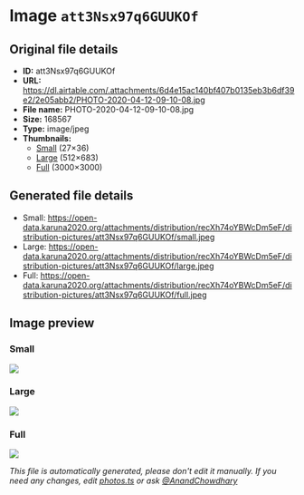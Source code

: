 # Image `att3Nsx97q6GUUKOf`

## Original file details

- **ID:** att3Nsx97q6GUUKOf
- **URL:** https://dl.airtable.com/.attachments/6d4e15ac140bf407b0135eb3b6df39e2/2e05abb2/PHOTO-2020-04-12-09-10-08.jpg
- **File name:** PHOTO-2020-04-12-09-10-08.jpg
- **Size:** 168567
- **Type:** image/jpeg
- **Thumbnails:**
  - [Small](https://dl.airtable.com/.attachmentThumbnails/58e84bdb3bec874957d3713bed1a959b/11870d14) (27×36)
  - [Large](https://dl.airtable.com/.attachmentThumbnails/e4b8d890acfe8a0198749bd2df40eca4/e679d28d) (512×683)
  - [Full](https://dl.airtable.com/.attachmentThumbnails/99e429352ed98aa61765ecb6473a19b4/96be8f73) (3000×3000)

## Generated file details

- Small: https://open-data.karuna2020.org/attachments/distribution/recXh74oYBWcDm5eF/distribution-pictures/att3Nsx97q6GUUKOf/small.jpeg
- Large: https://open-data.karuna2020.org/attachments/distribution/recXh74oYBWcDm5eF/distribution-pictures/att3Nsx97q6GUUKOf/large.jpeg
- Full: https://open-data.karuna2020.org/attachments/distribution/recXh74oYBWcDm5eF/distribution-pictures/att3Nsx97q6GUUKOf/full.jpeg

## Image preview

### Small

![](https://open-data.karuna2020.org/attachments/distribution/recXh74oYBWcDm5eF/distribution-pictures/att3Nsx97q6GUUKOf/small.jpeg)

### Large

![](https://open-data.karuna2020.org/attachments/distribution/recXh74oYBWcDm5eF/distribution-pictures/att3Nsx97q6GUUKOf/large.jpeg)

### Full

![](https://open-data.karuna2020.org/attachments/distribution/recXh74oYBWcDm5eF/distribution-pictures/att3Nsx97q6GUUKOf/full.jpeg)

_This file is automatically generated, please don't edit it manually. If you need any changes, edit [photos.ts](/photos.ts) or ask [@AnandChowdhary](https://github.com/AnandChowdhary)_
